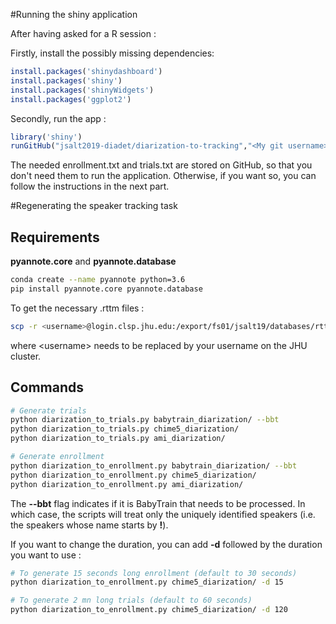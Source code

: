 #Running the shiny application

After having asked for a R session :

Firstly, install the possibly missing dependencies:

```R
install.packages('shinydashboard')
install.packages('shiny')
install.packages('shinyWidgets')
install.packages('ggplot2')
```

Secondly, run the app :

```R
library('shiny')
runGitHub("jsalt2019-diadet/diarization-to-tracking","<My git username>", subdir="sunshine/tracking")
```

The needed enrollment.txt and trials.txt are stored on GitHub, so that you don't need them to run the application. 
Otherwise, if you want so, you can follow the instructions in the next part.

#Regenerating the speaker tracking task

## Requirements

**pyannote.core** and **pyannote.database**

```bash
conda create --name pyannote python=3.6
pip install pyannote.core pyannote.database
```

To get the necessary .rttm files :

```bash
scp -r <username>@login.clsp.jhu.edu:/export/fs01/jsalt19/databases/rttm/* .
```

where \<username\> needs to be replaced by your username on the JHU cluster.

## Commands

```bash
# Generate trials
python diarization_to_trials.py babytrain_diarization/ --bbt
python diarization_to_trials.py chime5_diarization/
python diarization_to_trials.py ami_diarization/

# Generate enrollment
python diarization_to_enrollment.py babytrain_diarization/ --bbt
python diarization_to_enrollment.py chime5_diarization/
python diarization_to_enrollment.py ami_diarization/
```

The **--bbt** flag indicates if it is BabyTrain that needs to be processed. 
In which case, the scripts will treat only the uniquely identified speakers (i.e. the speakers whose name starts by **!**).

If you want to change the duration, you can add **-d** followed by the duration you want to use :

```bash
# To generate 15 seconds long enrollment (default to 30 seconds)
python diarization_to_enrollment.py chime5_diarization/ -d 15

# To generate 2 mn long trials (default to 60 seconds)
python diarization_to_enrollment.py chime5_diarization/ -d 120
```
